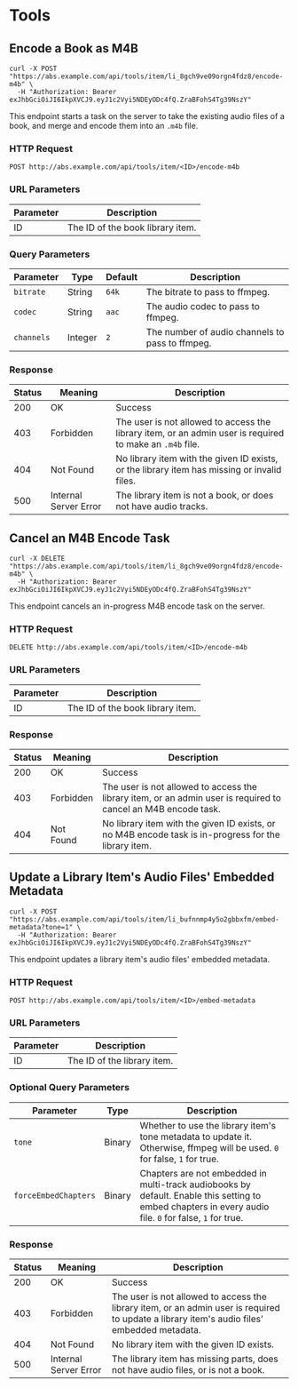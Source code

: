 # Tools

## Encode a Book as M4B

```shell
curl -X POST "https://abs.example.com/api/tools/item/li_8gch9ve09orgn4fdz8/encode-m4b" \
  -H "Authorization: Bearer exJhbGciOiJI6IkpXVCJ9.eyJ1c2Vyi5NDEyODc4fQ.ZraBFohS4Tg39NszY"
```

This endpoint starts a task on the server to take the existing audio files of a book, and merge and encode them into an `.m4b` file.

### HTTP Request

`POST http://abs.example.com/api/tools/item/<ID>/encode-m4b`

### URL Parameters

Parameter | Description
--------- | -----------
ID | The ID of the book library item.

### Query Parameters

Parameter | Type | Default | Description
--------- | ---- | ------- | -----------
`bitrate` | String | `64k` | The bitrate to pass to ffmpeg.
`codec` | String | `aac` | The audio codec to pass to ffmpeg.
`channels` | Integer | `2` | The number of audio channels to pass to ffmpeg.

### Response

Status | Meaning | Description
------ | ------- | -----------
200 | OK | Success
403 | Forbidden | The user is not allowed to access the library item, or an admin user is required to make an `.m4b` file.
404 | Not Found | No library item with the given ID exists, or the library item has missing or invalid files.
500 | Internal Server Error | The library item is not a book, or does not have audio tracks.


## Cancel an M4B Encode Task

```shell
curl -X DELETE "https://abs.example.com/api/tools/item/li_8gch9ve09orgn4fdz8/encode-m4b" \
  -H "Authorization: Bearer exJhbGciOiJI6IkpXVCJ9.eyJ1c2Vyi5NDEyODc4fQ.ZraBFohS4Tg39NszY"
```

This endpoint cancels an in-progress M4B encode task on the server.

### HTTP Request

`DELETE http://abs.example.com/api/tools/item/<ID>/encode-m4b`

### URL Parameters

Parameter | Description
--------- | -----------
ID | The ID of the book library item.

### Response

Status | Meaning | Description
------ | ------- | -----------
200 | OK | Success
403 | Forbidden | The user is not allowed to access the library item, or an admin user is required to cancel an M4B encode task.
404 | Not Found | No library item with the given ID exists, or no M4B encode task is in-progress for the library item.


## Update a Library Item's Audio Files' Embedded Metadata

```shell
curl -X POST "https://abs.example.com/api/tools/item/li_bufnnmp4y5o2gbbxfm/embed-metadata?tone=1" \
  -H "Authorization: Bearer exJhbGciOiJI6IkpXVCJ9.eyJ1c2Vyi5NDEyODc4fQ.ZraBFohS4Tg39NszY"
```

This endpoint updates a library item's audio files' embedded metadata.

### HTTP Request

`POST http://abs.example.com/api/tools/item/<ID>/embed-metadata`

### URL Parameters

Parameter | Description
--------- | -----------
ID | The ID of the library item.

### Optional Query Parameters

Parameter | Type | Description
--------- | ---- | -----------
`tone` | Binary | Whether to use the library item's tone metadata to update it. Otherwise, ffmpeg will be used. `0` for false, `1` for true.
`forceEmbedChapters` | Binary | Chapters are not embedded in multi-track audiobooks by default. Enable this setting to embed chapters in every audio file. `0` for false, `1` for true.

### Response

Status | Meaning | Description
------ | ------- | -----------
200 | OK | Success
403 | Forbidden | The user is not allowed to access the library item, or an admin user is required to update a library item's audio files' embedded metadata.
404 | Not Found | No library item with the given ID exists.
500 | Internal Server Error | The library item has missing parts, does not have audio files, or is not a book.
